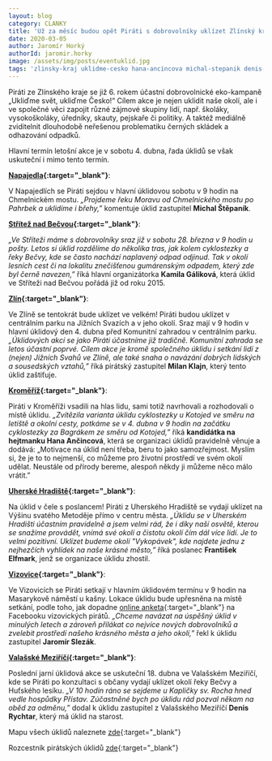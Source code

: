 ```yaml
---
layout: blog
category: CLANKY
title: 'Už za měsíc budou opět Piráti s dobrovolníky uklízet Zlínský kraj, přidejte se!'
date: 2020-03-05
author: Jaromír Horký
authorId: jaromir.horky
image: /assets/img/posts/eventuklid.jpg
tags: 'zlinsky-kraj uklidme-cesko hana-ancincova michal-stepanik denis-rychtar jaromir-slezak kamila-galikova frantisek-elfmark milan-klajn'
---
```

Piráti ze Zlínského kraje se již 6. rokem účastní dobrovolnické eko-kampaně „Ukliďme svět, ukliďme Česko!“ Cílem akce je nejen uklidit naše okolí, ale i ve společné věci zapojit různé zájmové skupiny lidí, např. školáky, vysokoškoláky, úředníky, skauty, pejskaře či politiky. A taktéž mediálně zviditelnit dlouhodobě neřešenou problematiku černých skládek a odhazování odpadků.
 
Hlavní termín letošní akce je v sobotu 4. dubna, řada úklidů se však uskuteční i mimo tento termín.

**[Napajedla](https://www.facebook.com/events/241845786841164/){:target="_blank"}**:

V Napajedlích se Piráti sejdou v hlavní úklidovou sobotu v 9 hodin na Chmelnickém mostu. *„Projdeme řeku Moravu od Chmelnického mostu po Pahrbek a uklidíme i břehy,”* komentuje úklid zastupitel **Michal Štěpaník**.
 
**[Střítež nad Bečvou](https://www.facebook.com/events/131071381521967/){:target="_blank"}**:

*„Ve Stříteži máme s dobrovolníky sraz již v sobotu 28. března v 9 hodin u pošty. Letos si úklid rozdělíme do několika tras, jak kolem cyklostezky a řeky Bečvy, kde se často nachází naplavený odpad odjinud. Tak v okolí lesních cest či na lokalitu znečišťenou gumárenským odpadem, který zde byl černě navezen,”* říká hlavní organizátorka **Kamila Gáliková**, která úklid ve Stříteži nad Bečvou pořádá již od roku 2015. 
 
**[Zlín](https://www.facebook.com/events/128043768550102/){:target="_blank"}**:

Ve Zlíně se tentokrát bude uklízet ve velkém! Piráti budou uklízet v centrálním parku na Jižních Svazích a v jeho okolí. Sraz mají v 9 hodin v hlavní úklidový den 4. dubna před Komunitní zahradou v centrálním parku. *„Úklidových akcí se jako Piráti účastníme již tradičně. Komunitní zahrada se letos účastní poprvé. Cílem akce je kromě společného úklidu i setkání lidí z (nejen) Jižních Svahů ve Zlíně, ale také snaha o navázání dobrých lidských a sousedských vztahů,”* říká pirátský zastupitel **Milan Klajn**, který tento úklid zaštiťuje.

**[Kroměříž](https://www.facebook.com/events/544968026119416/){:target="_blank"}**:

Piráti v Kroměříži vsadili na hlas lidu, sami totiž navrhovali a rozhodovali o místě úklidu. *„Zvítězila varianta úklidu cyklostezky u Kotojed ve směru na letiště a okolní cesty, potkáme se v 4. dubna v 9 hodin na začátku cyklostezky za Bagrákem ze směru od Kotojed,”* říká **kandidátka na hejtmanku Hana Ančincová**, která se organizaci úklidů pravidelně věnuje a dodává: „Motivace na úklid není třeba, beru to jako samozřejmost. Myslím si, že je to to nejmenší, co můžeme pro životní prostředí ve svém okolí udělat. Neustále od přírody bereme, alespoň někdy ji můžeme něco málo vrátit.”

**[Uherské Hradiště](https://www.facebook.com/events/205870430495245/){:target="_blank"}**:

Na úklid v čele s poslancem! Piráti z Uherského Hradiště se vydají uklízet na Výšinu svatého Metoděje přímo v centru města. *„Úklidu se v Uherském Hradišti účastním pravidelně a jsem velmi rád, že i díky naší osvětě, kterou se snažíme provádět, vnímá své okolí a čistotu okolí čím dál více lidí. Je to velmi pozitivní. Uklízet budeme okolí "Vykopávek", kde najdete jednu z nejhezčích vyhlídek na naše krásné město,”* říká poslanec **František Elfmark**, jenž se organizace úklidu zhostil. 


**[Vizovice](https://www.facebook.com/events/208518277186011/){:target="_blank"}**:

Ve Vizovicích se Piráti setkají v hlavním úklidovém termínu v 9 hodin na Masarykově náměstí u kašny. Lokace úklidu bude upřesněna na místě setkání, podle toho, jak dopadne [online anketa](https://www.facebook.com/events/208518277186011/permalink/208518680519304/){:target="_blank"} na Facebooku vizovických pirátů. *„Chceme navázat na úspěšný úklid v minulých letech a zároveň přilákat co nejvíce nových dobrovolníků a zvelebit prostředí našeho krásného města a jeho okolí,”* řekl k úklidu zastupitel **Jaromír Slezák**.
 
**[Valašské Meziříčí](https://www.facebook.com/events/2936722903015388/){:target="_blank"}**:

Poslední jarní úklidová akce se uskuteční 18. dubna ve Valašském Meziříčí, kde se Piráti po konzultaci s občany vydají uklízet okolí řeky Bečvy a Huťského lesíku. *„V 10 hodin ráno se sejdeme u Kapličky sv. Rocha hned vedle hospůdky Přístav. Zúčastněné bych po úklidu rád pozval někam na oběd za odměnu,”* dodal k úklidu zastupitel z Valašského Meziříčí **Denis Rychtar**, který má úklid na starost.

Mapu všech úklidů naleznete [zde](https://www.uklidmecesko.cz/map/){:target="_blank"}

Rozcestník pirátských úklidů [zde](https://www.facebook.com/events/3174972639394983/){:target="_blank"}

